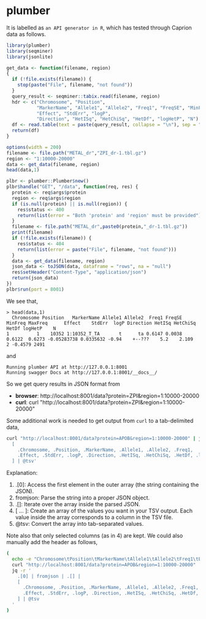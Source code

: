 # plumber

It is labelled as `an API generator in R`, which has tested through Caprion data as follows.

```r
library(plumber)
library(seqminer)
library(jsonlite)

get_data <- function(filename, region)
{
  if (!file.exists(filename)) {
    stop(paste("File", filename, "not found"))
  }
  query_result <- seqminer::tabix.read(filename, region)
  hdr <- c("Chromosome", "Position",
           "MarkerName", "Allele1", "Allele2", "Freq1", "FreqSE", "MinFreq", "MaxFreq",
           "Effect", "StdErr", "logP",
           "Direction", "HetISq", "HetChiSq", "HetDf", "logHetP", "N")
  df <- read.table(text = paste(query_result, collapse = "\n"), sep = "\t", col.names=hdr)
  return(df)
}

options(width = 200)
filename <- file.path("METAL_dr","ZPI_dr-1.tbl.gz")
region <- "1:10000-20000"
data <- get_data(filename, region)
head(data,1)

plbr <- plumber::Plumber$new()
plbr$handle("GET", "/data", function(req, res) {
  protein <- req$args$protein
  region <- req$args$region
  if (is.null(protein) || is.null(region)) {
    res$status <- 400
    return(list(error = "Both 'protein' and 'region' must be provided"))
  }
  filename <- file.path("METAL_dr",paste0(protein,"_dr-1.tbl.gz"))
  print(filename)
  if (!file.exists(filename)) {
    res$status <- 404
    return(list(error = paste("File", filename, "not found")))
  }
  data <- get_data(filename, region)
  json_data <- toJSON(data, dataframe = "rows", na = "null")
  res$setHeader("Content-Type", "application/json")
  return(json_data)
})
plbr$run(port = 8001)
```

We see that,

```
> head(data,1)
  Chromosome Position   MarkerName Allele1 Allele2  Freq1 FreqSE MinFreq MaxFreq      Effect    StdErr  logP Direction HetISq HetChiSq HetDf logHetP    N
1          1    10352 1:10352_T_TA       t      ta 0.6147 0.0038  0.6122  0.6273 -0.05283738 0.0335632 -0.94    +--???    5.2    2.109     2 -0.4579 2491
```

and

```
Running plumber API at http://127.0.0.1:8001
Running swagger Docs at http://127.0.0.1:8001/__docs__/
```

So we get query results in JSON format from

- **browser**: http://localhost:8001/data?protein=ZPI&region=1:10000-20000
- **curl**: curl "http://localhost:8001/data?protein=ZPI&region=1:10000-20000"

Some additional work is needed to get output from `curl` to a tab-delimited data,

```bash
curl "http://localhost:8001/data?protein=APOB&region=1:10000-20000" | jq -r '.[0] | fromjson | .[] |
  [
    .Chromosome, .Position, .MarkerName, .Allele1, .Allele2, .Freq1,
    .Effect, .StdErr, .logP, .Direction, .HetISq, .HetChiSq, .HetDf, .logHetP, .N
  ] | @tsv'
```

Explanation:

1. .[0]: Access the first element in the outer array (the string containing the JSON).
2. fromjson: Parse the string into a proper JSON object.
3. .[]: Iterate over the array inside the parsed JSON.
4. [ ... ]: Create an array of the values you want in your TSV output. Each value inside the array corresponds to a column in the TSV file.
5. @tsv: Convert the array into tab-separated values.

Note also that only selected columns (as in 4) are kept. We could also manually add the header as follows,

```bash
(
  echo -e "Chromosome\tPosition\tMarkerName\tAllele1\tAllele2\tFreq1\tEffect\tStdErr\tlogP\tDirection\tHetISq\tHetChiSq\tHetDf\tlogHetP\tN"
  curl "http://localhost:8001/data?protein=APOB&region=1:10000-20000" | \
  jq -r '
    .[0] | fromjson | .[] |
    [
      .Chromosome, .Position, .MarkerName, .Allele1, .Allele2, .Freq1,
      .Effect, .StdErr, .logP, .Direction, .HetISq, .HetChiSq, .HetDf, .logHetP, .N
    ] | @tsv
  '
)
```
